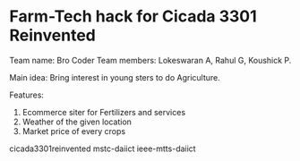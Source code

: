 # Farm-Tech hack for Cicada 3301 Reinvented


Team name: Bro Coder
Team members: Lokeswaran A, Rahul G, Koushick P.

Main idea: Bring interest in young sters to do Agriculture.

Features:
1. Ecommerce siter for Fertilizers and services
2. Weather of the given location
3. Market price of every crops

cicada3301reinvented mstc-daiict ieee-mtts-daiict
